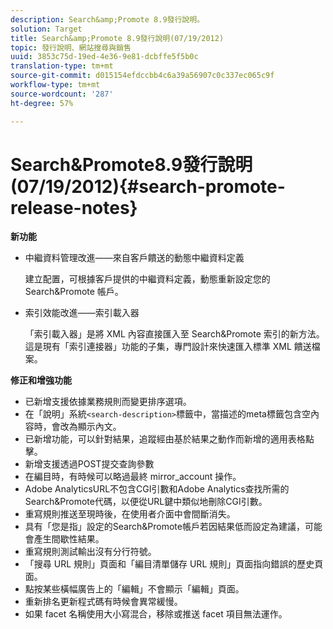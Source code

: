 ```yaml
---
description: Search&amp;Promote 8.9發行說明。
solution: Target
title: Search&amp;Promote 8.9發行說明(07/19/2012)
topic: 發行說明、網站搜尋與銷售
uuid: 3853c75d-19ed-4e36-9e81-dcbffe5f5b0c
translation-type: tm+mt
source-git-commit: d015154efdccbb4c6a39a56907c0c337ec065c9f
workflow-type: tm+mt
source-wordcount: '287'
ht-degree: 57%

---
```



# Search&amp;Promote8.9發行說明(07/19/2012){#search-promote-release-notes}

**新功能**

* 中繼資料管理改進——來自客戶饋送的動態中繼資料定義

   建立配置，可根據客戶提供的中繼資料定義，動態重新設定您的 Search&amp;Promote 帳戶。
* 索引效能改進——索引載入器

   「索引載入器」是將 XML 內容直接匯入至 Search&amp;Promote 索引的新方法。這是現有「索引連接器」功能的子集，專門設計來快速匯入標準 XML 饋送檔案。

**修正和增強功能**

* 已新增支援依據業務規則而變更排序選項。
* 在「說明」系統`<search-description>`標籤中，當描述的meta標籤包含空內容時，會改為顯示內文。
* 已新增功能，可以針對結果，追蹤經由基於結果之動作而新增的適用表格點擊。
* 新增支援透過POST提交查詢參數
* 在編目時，有時候可以略過最終 mirror_account 操作。
* Adobe AnalyticsURL不包含CGI引數和Adobe Analytics查找所需的Search&amp;Promote代碼，以便從URL鍵中類似地刪除CGI引數。
* 重寫規則推送至現時後，在使用者介面中會間斷消失。
* 具有「您是指」設定的Search&amp;Promote帳戶若因結果低而設定為建議，可能會產生間歇性結果。
* 重寫規則測試輸出沒有分行符號。
* 「搜尋 URL 規則」頁面和「編目清單儲存 URL 規則」頁面指向錯誤的歷史頁面。
* 點按某些橫幅廣告上的「編輯」不會顯示「編輯」頁面。
* 重新排名更新程式碼有時候會異常緩慢。
* 如果 facet 名稱使用大小寫混合，移除或推送 facet 項目無法運作。

